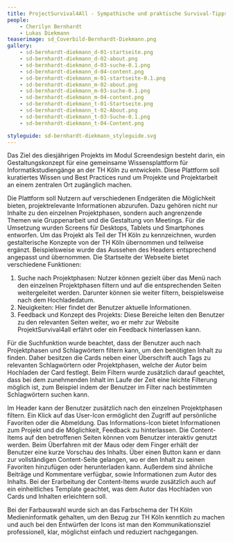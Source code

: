 ```yaml
---
title: ProjectSurvival4All - Sympathische und praktische Survival-Tipps für die Projektarbeit im Studium und darüber hinaus
people:
    - Cherilyn Bernhardt
    - Lukas Diekmann
teaserimage: sd_Coverbild-Bernhardt-Diekmann.png
gallery:
    - sd-bernhardt-diekmann_d-01-startseite.png
    - sd-bernhardt-diekmann_d-02-about.png
    - sd-bernhardt-diekmann_d-03-suche-0.1.png
    - sd-bernhardt-diekmann_d-04-content.png
    - sd-bernhardt-diekmann_m-01-startseite-0.1.png
    - sd-bernhardt-diekmann_m-02-about.png
    - sd-bernhardt-diekmann_m-03-suche-0.1.png
    - sd-bernhardt-diekmann_m-04-content.png
    - sd-bernhardt-diekmann_t-01-Startseite.png
    - sd-bernhardt-diekmann_t-02-About.png
    - sd-bernhardt-diekmann_t-03-Suche-0.1.png
    - sd-bernhardt-diekmann_t-04-Content.png

styleguide: sd-bernhardt-diekmann_styleguide.svg
---
```


Das Ziel des diesjährigen Projekts im Modul Screendesign besteht darin, ein Gestaltungskonzept für eine gemeinsame Wissensplattform für Informatikstudiengänge an der TH Köln zu entwickeln. Diese Plattform soll kuratiertes Wissen und Best Practices rund um Projekte und Projektarbeit an einem zentralen Ort zugänglich machen.

Die Plattform soll Nutzern auf verschiedenen Endgeräten die Möglichkeit bieten, projektrelevante Informationen abzurufen. Dazu gehören nicht nur Inhalte zu den einzelnen Projektphasen, sondern auch angrenzende Themen wie Gruppenarbeit und die Gestaltung von Meetings.
Für die Umsetzung wurden Screens für Desktops, Tablets und Smartphones entworfen. Um das Projekt als Teil der TH Köln zu kennzeichnen, wurden gestalterische Konzepte von der TH Köln übernommen und teilweise ergänzt. Beispielsweise wurde das Aussehen des Headers entsprechend angepasst und übernommen.
Die Startseite der Webseite bietet verschiedene Funktionen:
1. Suche nach Projektphasen: Nutzer können gezielt über das Menü nach den einzelnen Projektphasen filtern und auf die entsprechenden Seiten weitergeleitet werden. Darunter können sie weiter filtern, beispielsweise nach dem Hochladedatum.
2. Neuigkeiten: Hier findet der Benutzer aktuelle Informationen.
3. Feedback und Konzept des Projekts: Diese Bereiche leiten den Benutzer zu den relevanten Seiten weiter, wo er mehr zur Website ProjektSurvival4all erfährt oder ein Feedback hinterlassen kann.

Für die Suchfunktion wurde beachtet, dass der Benutzer auch nach Projektphasen und Schlagwörtern filtern kann, um den benötigten Inhalt zu finden. Daher besitzen die Cards neben einer Überschrift auch Tags zu relevanten Schlagwörtern oder Projektphasen, welche der Autor beim Hochladen der Card festlegt. Beim Filtern wurde zusätzlich darauf geachtet, dass bei dem zunehmenden Inhalt im Laufe der Zeit eine leichte Filterung möglich ist, zum Beispiel indem der Benutzer im Filter nach bestimmten Schlagwörtern suchen kann.

Im Header kann der Benutzer zusätzlich nach den einzelnen Projektphasen filtern. Ein Klick auf das User-Icon ermöglicht den Zugriff auf persönliche Favoriten oder die Abmeldung. Das Informations-Icon bietet Informationen zum Projekt und die Möglichkeit, Feedback zu hinterlassen.
Die Content-Items auf den betroffenen Seiten können vom Benutzer interaktiv genutzt werden. Beim Überfahren mit der Maus oder dem Finger erhält der Benutzer eine kurze Vorschau des Inhalts. Über einen Button kann er dann zur vollständigen Content-Seite gelangen, wo er den Inhalt zu seinen Favoriten hinzufügen oder herunterladen kann. Außerdem sind ähnliche Beiträge und Kommentare verfügbar, sowie Informationen zum Autor des Inhalts.
Bei der Erarbeitung der Content-Items wurde zusätzlich auch auf ein einheitliches Template geachtet, was dem Autor das Hochladen von Cards und Inhalten erleichtern soll.

Bei der Farbauswahl wurde sich an das Farbschema der TH Köln Medieninformatik gehalten, um den Bezug zur TH Köln kenntlich zu machen und auch bei den Entwürfen der Icons ist man den Kommunikationsziel professionell, klar, möglichst einfach und reduziert nachgegangen.
